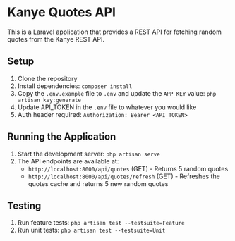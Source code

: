 # Kanye Quotes API

This is a Laravel application that provides a REST API for fetching random quotes from the Kanye REST API.

## Setup

1. Clone the repository
2. Install dependencies: `composer install`
3. Copy the `.env.example` file to `.env` and update the `APP_KEY` value: `php artisan key:generate`
4. Update API_TOKEN in the `.env` file to whatever you would like
5. Auth header required: `Authorization: Bearer <API_TOKEN>`

## Running the Application

1. Start the development server: `php artisan serve`
2. The API endpoints are available at:
    - `http://localhost:8000/api/quotes` (GET) - Returns 5 random quotes
    - `http://localhost:8000/api/quotes/refresh` (GET) - Refreshes the quotes cache and returns 5 new random quotes

## Testing

1. Run feature tests: `php artisan test --testsuite=Feature`
2. Run unit tests: `php artisan test --testsuite=Unit`

